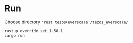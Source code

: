 # Run
Choose directory `'rust tezos+everscale'/tezos_everscale/`  
```bash
rustup override set 1.58.1
cargo run
```
